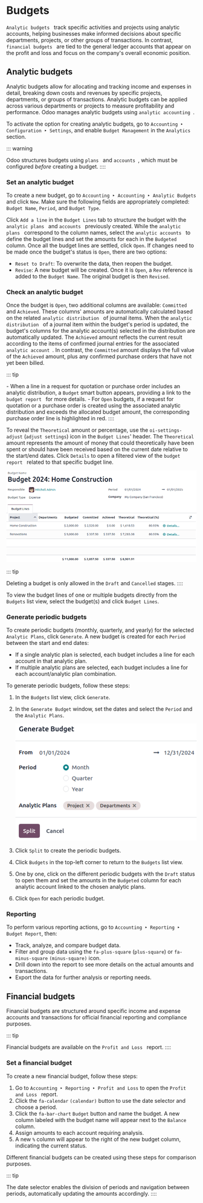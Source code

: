 # Budgets

`Analytic budgets ` track specific activities and projects using analytic
accounts, helping businesses make informed decisions about specific
departments, projects, or other groups of transactions. In contrast,
`financial budgets
` are tied
to the general ledger accounts that appear on the profit and loss and
focus on the company\'s overall economic position.

## Analytic budgets 

Analytic budgets allow for allocating and tracking income and expenses
in detail, breaking down costs and revenues by specific projects,
departments, or groups of transactions. Analytic budgets can be applied
across various departments or projects to measure profitability and
performance. Odoo manages analytic budgets using
`analytic accounting `.

To activate the option for creating analytic budgets, go to
`Accounting ‣
Configuration ‣ Settings`, and
enable `Budget Management` in the
`Analytics` section.

::: warning

Odoo structures budgets using
`plans ` and
`accounts `, which must be configured *before* creating a budget.
::::

### Set an analytic budget 

To create a new budget, go to
`Accounting ‣ Accounting ‣ Analytic Budgets` and click `New`. Make sure the following fields are appropriately
completed: `Budget
Name`, `Period`, and `Budget Type`.

Click `Add a line` in the
`Budget Lines` tab to structure the
budget with the
`analytic plans ` and `accounts
` previously created. While the `analytic
plans ` correspond to the column names, select the
`analytic accounts ` to define the budget lines and set the amounts for each in
the `Budgeted` column. Once all the
budget lines are settled, click `Open`. If changes need to be made once the budget\'s status
is `Open`, there are two options:

- `Reset to Draft`: To overwrite the
  data, then reopen the budget.
- `Revise`: A new budget will be
  created. Once it is `Open`, a
  `Rev` reference is added to the
  `Budget Name`. The original budget
  is then `Revised`.

### Check an analytic budget 

Once the budget is `Open`, two
additional columns are available: `Committed` and `Achieved`.
These columns\' amounts are automatically calculated based on the
related
`analytic distribution ` of journal items. When the
`analytic distribution ` of a journal item within the budget\'s period is updated,
the budget\'s columns for the analytic account(s) selected in the
distribution are automatically updated. The `Achieved` amount reflects the current result according to the
items of confirmed journal entries for the associated
`analytic account `. In contrast, the `Committed` amount displays the full value of the
`Achieved` amount, plus any confirmed
purchase orders that have not yet been billed.

::: tip

\- When a line in a request for quotation or purchase order includes an
analytic distribution, a `Budget`
smart button appears, providing a link to the `budget report
` for more details. - For `Open` budgets, if a request for quotation or a purchase order
is created using the associated analytic distribution and exceeds the
allocated budget amount, the corresponding purchase order line is
highlighted in red.
::::

To reveal the `Theoretical` amount or
percentage, use the `oi-settings-adjust`
(`adjust settings`) icon in the
`Budget Lines`\' header. The
`Theoretical` amount represents the
amount of money that could theoretically have been spent or should have
been received based on the current date relative to the start/end dates.
Click `Details` to open a filtered
view of the `budget report
` related to that specific budget line.

![open budget with committed, achieved, and theoretical amounts](budget/budget.png)

::: tip

Deleting a budget is only allowed in the `Draft` and `Cancelled`
stages.
::::

To view the budget lines of one or multiple budgets directly from the
`Budgets` list view, select the
budget(s) and click `Budget Lines`.

### Generate periodic budgets 

To create periodic budgets (monthly, quarterly, and yearly) for the
selected `Analytic
Plans`, click
`Generate`. A new budget is created
for each `Period` between the start
and end dates:

- If a single analytic plan is selected, each budget includes a line for
  each account in that analytic plan.
- If multiple analytic plans are selected, each budget includes a line
  for each account/analytic plan combination.

To generate periodic budgets, follow these steps:

1.  In the `Budgets` list view, click
    `Generate`.

2.  In the `Generate Budget` window,
    set the dates and select the `Period` and the `Analytic Plans`.

    ![all the options to generate periodical budgets](budget/generate-budgets.png)

3.  Click `Split` to create the
    periodic budgets.

4.  Click `Budgets` in the top-left
    corner to return to the `Budgets`
    list view.

5.  One by one, click on the different periodic budgets with the
    `Draft` status to open them and
    set the amounts in the `Budgeted`
    column for each analytic account linked to the chosen analytic
    plans.

6.  Click `Open` for each periodic
    budget.

### Reporting 

To perform various reporting actions, go to
`Accounting ‣ Reporting ‣
Budget Report`, then:

- Track, analyze, and compare budget data.
- Filter and group data using the `fa-plus-square` (`plus-square`) or
  `fa-minus-square`
  `(minus-square)` icon.
- Drill down into the report to see more details on the actual amounts
  and transactions.
- Export the data for further analysis or reporting needs.

## Financial budgets 

Financial budgets are structured around specific income and expense
accounts and transactions for official financial reporting and
compliance purposes.

::: tip

Financial budgets are available on the `Profit and Loss
`
report.
::::

### Set a financial budget 

To create a new financial budget, follow these steps:

1.  Go to
    `Accounting ‣ Reporting ‣ Profit and Loss` to open the
    `Profit and Loss ` report.
2.  Click the `fa-calendar`
    `(calendar)` button to use the
    date selector and choose a period.
3.  Click the `fa-bar-chart`
    `Budget` button and name the
    budget. A new column labeled with the budget name will appear next
    to the `Balance` column.
4.  Assign amounts to each account requiring analysis.
5.  A new `%` column will appear to
    the right of the new budget column, indicating the current status.

Different financial budgets can be created using these steps for
comparison purposes.

::: tip

The date selector enables the division of periods and navigation between
periods, automatically updating the amounts accordingly.
::::
